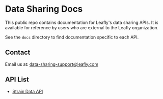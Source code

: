 # Data Sharing Docs
This public repo contains documentation for Leafly's data sharing APIs. It is available for reference by users who are external to the Leafly organization.

See the `docs` directory to find documentation specific to each API.

## Contact
Email us at: data-sharing-support@leafly.com

## API List
- [Strain Data API](data-sharing-docs/tree/main/strain_data_api)
